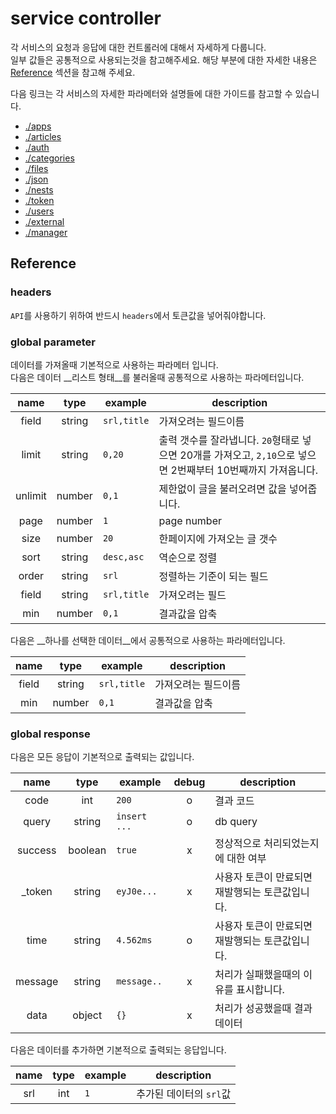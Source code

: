 # service controller

각 서비스의 요청과 응답에 대한 컨트롤러에 대해서 자세하게 다룹니다.  
일부 값들은 공통적으로 사용되는것을 참고해주세요. 해당 부분에 대한 자세한 내용은 [Reference](#reference) 섹션을 참고해 주세요.

다음 링크는 각 서비스의 자세한 파라메터와 설명들에 대한 가이드를 참고할 수 있습니다.

- [./apps](https://github.com/redgoose-dev/goose-api/tree/master/controller/apps)
- [./articles](https://github.com/redgoose-dev/goose-api/tree/master/controller/articles)
- [./auth](https://github.com/redgoose-dev/goose-api/tree/master/controller/auth)
- [./categories](https://github.com/redgoose-dev/goose-api/tree/master/controller/categories)
- [./files](https://github.com/redgoose-dev/goose-api/tree/master/controller/files)
- [./json](https://github.com/redgoose-dev/goose-api/tree/master/controller/json)
- [./nests](https://github.com/redgoose-dev/goose-api/tree/master/controller/nests)
- [./token](https://github.com/redgoose-dev/goose-api/tree/master/controller/token)
- [./users](https://github.com/redgoose-dev/goose-api/tree/master/controller/users)
- [./external](https://github.com/redgoose-dev/goose-api/tree/master/controller/external)
- [./manager](https://github.com/redgoose-dev/goose-api/tree/master/controller/manager)


## Reference

### headers

`API`를 사용하기 위하여 반드시 `headers`에서 토큰값을 넣어줘야합니다.

### global parameter

데이터를 가져올때 기본적으로 사용하는 파라메터 입니다.  
다음은 데이터 __리스트 형태__를 불러올때 공통적으로 사용하는 파라메터입니다.

| name | type | example | description |
|:---:|:---:|---|---|
| field | string | `srl,title` | 가져오려는 필드이름 |
| limit | string | `0,20` | 출력 갯수를 잘라냅니다. `20`형태로 넣으면 20개를 가져오고, `2,10`으로 넣으면 2번째부터 10번째까지 가져옵니다. |
| unlimit | number | `0,1` | 제한없이 글을 불러오려면 값을 넣어줍니다. |
| page | number | `1` | page number |
| size | number | `20` | 한페이지에 가져오는 글 갯수 |
| sort | string | `desc,asc` | 역순으로 정렬 |
| order | string | `srl` | 정렬하는 기준이 되는 필드 |
| field | string | `srl,title` | 가져오려는 필드 |
| min | number | `0,1` | 결과값을 압축 |

다음은 __하나를 선택한 데이터__에서 공통적으로 사용하는 파라메터입니다.

| name | type | example | description |
|:---:|:---:|---|---|
| field | string | `srl,title` | 가져오려는 필드이름 |
| min | number | `0,1` | 결과값을 압축 |

### global response

다음은 모든 응답이 기본적으로 출력되는 값입니다.

| name | type | example | debug | description |
|:---:|:---:|---|:---:|---|
| code | int | `200` | o | 결과 코드 |
| query | string | `insert ...` | o | db query |
| success | boolean | `true` | x | 정상적으로 처리되었는지에 대한 여부 |
| _token | string | `eyJ0e...` | x | 사용자 토큰이 만료되면 재발행되는 토큰값입니다. |
| time | string | `4.562ms` | o | 사용자 토큰이 만료되면 재발행되는 토큰값입니다. |
| message | string | `message..` | x | 처리가 실패했을때의 이유를 표시합니다. |
| data | object | `{}` | x | 처리가 성공했을때 결과 데이터 |

다음은 데이터를 추가하면 기본적으로 출력되는 응답입니다.

| name | type | example | description |
|:---:|:---:|---|---|
| srl | int | `1` | 추가된 데이터의 `srl`값 |
